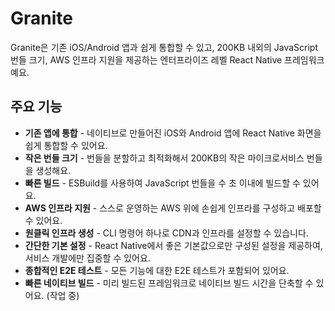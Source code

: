 # Granite

Granite은 기존 iOS/Android 앱과 쉽게 통합할 수 있고, 200KB 내외의 JavaScript 번들 크기, AWS 인프라 지원을 제공하는 엔터프라이즈 레벨 React Native 프레임워크예요.

## 주요 기능

- **기존 앱에 통합** - 네이티브로 만들어진 iOS와 Android 앱에 React Native 화면을 쉽게 통합할 수 있어요.
- **작은 번들 크기** - 번들을 분할하고 최적화해서 200KB의 작은 마이크로서비스 번들을 생성해요.
- **빠른 빌드** - ESBuild를 사용하여 JavaScript 번들을 수 초 이내에 빌드할 수 있어요.
- **AWS 인프라 지원** - 스스로 운영하는 AWS 위에 손쉽게 인프라를 구성하고 배포할 수 있어요.
- **원클릭 인프라 생성** - CLI 명령어 하나로 CDN과 인프라를 설정할 수 있습니다.
- **간단한 기본 설정** - React Native에서 좋은 기본값으로만 구성된 설정을 제공하여, 서비스 개발에만 집중할 수 있어요.
- **종합적인 E2E 테스트** - 모든 기능에 대한 E2E 테스트가 포함되어 있어요.
- **빠른 네이티브 빌드** - 미리 빌드된 프레임워크로 네이티브 빌드 시간을 단축할 수 있어요. (작업 중)
